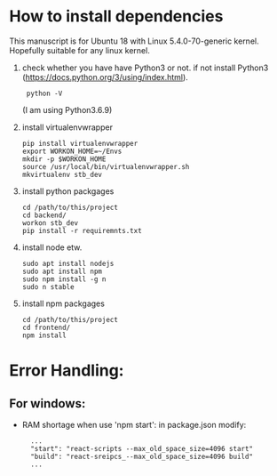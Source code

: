 # How to install dependencies

This manuscript is for Ubuntu 18 with Linux 5.4.0-70-generic kernel. Hopefully suitable for any linux kernel.

1.  check whether you have have Python3 or not. if not install Python3 (https://docs.python.org/3/using/index.html).

         python -V

    (I am using Python3.6.9)

2.  install virtualenvwrapper

        pip install virtualenvwrapper
        export WORKON_HOME=~/Envs
        mkdir -p $WORKON_HOME
        source /usr/local/bin/virtualenvwrapper.sh
        mkvirtualenv stb_dev

3.  install python packgages

        cd /path/to/this/project
        cd backend/
        workon stb_dev
        pip install -r requiremnts.txt

4.  install node etw.

        sudo apt install nodejs
        sudo apt install npm
        sudo npm install -g n
        sudo n stable

5.  install npm packgages

        cd /path/to/this/project
        cd frontend/
        npm install

# Error Handling:

## For windows:

- RAM shortage when use 'npm start':
  in package.json modify:

        ...
        "start": "react-scripts --max_old_space_size=4096 start"
        "build": "react-sreipcs_--max_old_space_size=4096 build"
        ...
